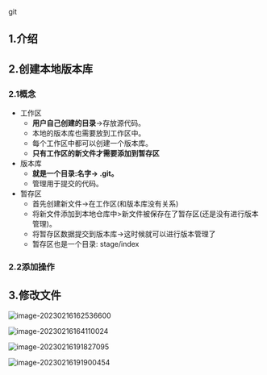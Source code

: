 git

## 1.介绍

## 2.创建本地版本库

### 2.1概念

- 工作区
  - **用户自己创建的目录**->存放源代码。
  - 本地的版本库也需要放到工作区中。
  - 每个工作区中都可以创建一个版本库。
  - **只有工作区的新文件才需要添加到暂存区**
- 版本库
  - **就是一个目录:名字-> .git。**
  - 管理用于提交的代码。
- 暂存区
  - 首先创建新文件->在工作区(和版本库没有关系)
  - 将新文件添加到本地仓库中>新文件被保存在了暂存区(还是没有进行版本管理)。
  - 将暂存区数据提交到版本库->这时候就可以进行版本管理了
  - 暂存区也是一个目录: stage/index

### 2.2添加操作



## 3.修改文件

![image-20230216162536600](C:\Users\pengyang\AppData\Roaming\Typora\typora-user-images\image-20230216162536600.png)

![image-20230216164110024](C:\Users\pengyang\AppData\Roaming\Typora\typora-user-images\image-20230216164110024.png)

![image-20230216191827095](C:\Users\pengyang\AppData\Roaming\Typora\typora-user-images\image-20230216191827095.png)

![image-20230216191900454](C:\Users\pengyang\AppData\Roaming\Typora\typora-user-images\image-20230216191900454.png)